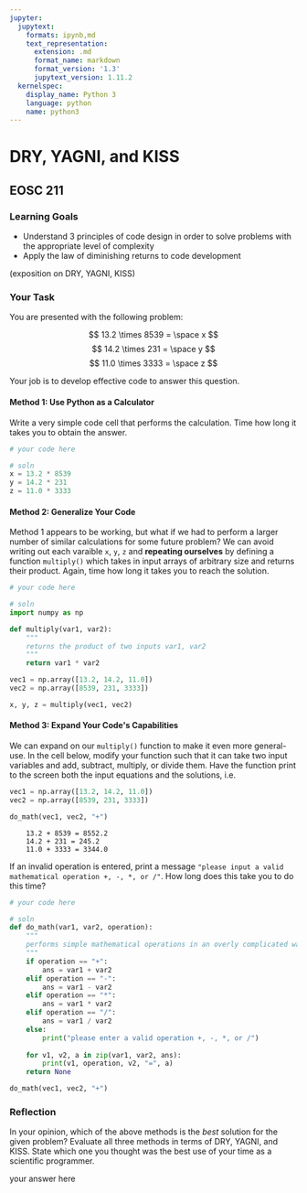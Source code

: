 ```yaml
---
jupyter:
  jupytext:
    formats: ipynb,md
    text_representation:
      extension: .md
      format_name: markdown
      format_version: '1.3'
      jupytext_version: 1.11.2
  kernelspec:
    display_name: Python 3
    language: python
    name: python3
---
```


# DRY, YAGNI, and KISS

## EOSC 211

### Learning Goals

* Understand 3 principles of code design in order to solve problems with the appropriate level of complexity
* Apply the law of diminishing returns to code development

(exposition on DRY, YAGNI, KISS)

### Your Task

You are presented with the following problem:

$$
13.2 \times 8539 = \space x
$$
$$
14.2 \times 231 = \space y
$$
$$
11.0 \times 3333 = \space z
$$

Your job is to develop effective code to answer this question. 


#### Method 1: Use Python as a Calculator

Write a very simple code cell that performs the calculation. Time how long it takes you to obtain the answer.

```python
# your code here
```

```python
# soln
x = 13.2 * 8539
y = 14.2 * 231
z = 11.0 * 3333
```

#### Method 2: Generalize Your Code 

Method 1 appears to be working, but what if we had to perform a larger number of similar calculations for some future problem? We can avoid writing out each varaible `x`, `y`, `z` and **repeating ourselves** by defining a function `multiply()` which takes in input arrays of arbitrary size and returns their product. Again, time how long it takes you to reach the solution.

```python
# your code here
```

```python
# soln
import numpy as np

def multiply(var1, var2):
    """
    returns the product of two inputs var1, var2
    """
    return var1 * var2

vec1 = np.array([13.2, 14.2, 11.0])
vec2 = np.array([8539, 231, 3333])

x, y, z = multiply(vec1, vec2)
```

<!-- #region -->
#### Method 3: Expand Your Code's Capabilities

We can expand on our `multiply()` function to make it even more general-use. In the cell below, modify your function such that it can take two input variables and add, subtract, multiply, or divide them. Have the function print to the screen both the input equations and the solutions, i.e.

```python
vec1 = np.array([13.2, 14.2, 11.0])
vec2 = np.array([8539, 231, 3333])

do_math(vec1, vec2, "+")
```
```
    13.2 + 8539 = 8552.2
    14.2 + 231 = 245.2
    11.0 + 3333 = 3344.0
```

If an invalid operation is entered, print a message `"please input a valid mathematical operation +, -, *, or /"`. How long does this take you to do this time?
<!-- #endregion -->

```python
# your code here
```

```python
# soln
def do_math(var1, var2, operation):
    """
    performs simple mathematical operations in an overly complicated way
    """
    if operation == "+":
        ans = var1 + var2
    elif operation == "-":
        ans = var1 - var2
    elif operation == "*":
        ans = var1 * var2
    elif operation == "/":
        ans = var1 / var2
    else:
        print("please enter a valid operation +, -, *, or /")
        
    for v1, v2, a in zip(var1, var2, ans):
        print(v1, operation, v2, "=", a)
    return None

do_math(vec1, vec2, "+")
```

### Reflection

In your opinion, which of the above methods is the *best* solution for the given problem? Evaluate all three methods in terms of DRY, YAGNI, and KISS. State which one you thought was the best use of your time as a scientific programmer.


your answer here
